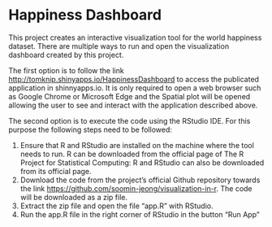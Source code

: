 # Happiness Dashboard
This project creates an interactive visualization tool for the world happiness dataset. There are multiple ways to run and open the visualization dashboard created by this project.

The first option is to follow the link http://tomknip.shinyapps.io/HappinessDashboard to access the publicated application in shinnyapps.io. It is only required to open a web browser such as Google Chrome or Microsoft Edge and the Spatial plot will be opened allowing the user to see and interact with the application described above. 

The second option is to execute the code using the RStudio IDE. For this purpose the following steps need to be followed: 

1. Ensure that R and RStudio are installed on the machine where the tool needs to run. R can be downloaded from the official page of The R Project for Statistical Computing: R and RStudio can also be downloaded from its official page. 
2. Download the code from the project’s official Github repository towards the link https://github.com/soomin-jeong/visualization-in-r. The code will be downloaded as a zip file. 
3. Extract the zip file and open the file “app.R” with RStudio. 
4. Run the app.R file in the right corner of RStudio in the button “Run App”
